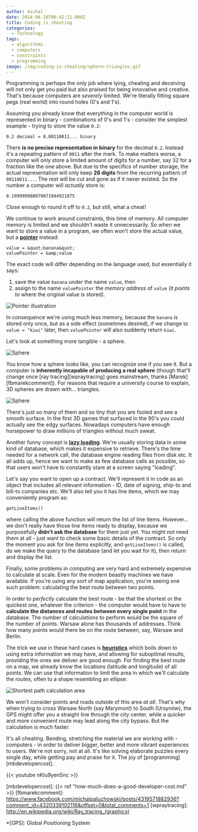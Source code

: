 ```yaml
---
author: michal
date: 2014-06-20T06:42:21.000Z
title: Coding is cheating
categories:
  - Technology
tags:
  - algorithms
  - computers
  - constraints
  - programming
image: /img/coding-is-cheating/sphere-triangles.gif
---
```


Programming is perhaps the only job where lying, cheating and deceiving will not only get you paid but also praised for being innovative and creative. That's because computers are _severely_ limited. We're literally fitting square pegs (real world) into round holes (0's and 1's).

<!--more-->

Assuming you already know that everything in the computer world is represented in binary - combinations of 0's and 1's - consider the simplest example - trying to store the value `0.2`:

```
0.2 decimal = 0.00110011... binary
```

There __is no precise representation in binary__ for the decimal `0.2`. Instead it's a repeating pattern of `0011` after the mark. To make matters worse, a computer will only store a limited amount of digits for a number, say 32 for a fraction like the one above. But due to the specifics of number storage, the actual representation will only keep __26 digits__ from the recurring pattern of `00110011...`. The rest will be cut and gone as if it never existed. So the number a computer will _actually_ store is:

```
0.199999988079071044921875
```

Close enough to round it off to `0.2`, but still, what a cheat!

We continue to work around constraints, this time of memory. All computer memory is limited and we shouldn't waste it unnecessarily. So when we want to store a value in a program, we often won't store the actual value, but a __[pointer][wppointer]__ instead:

```
value = &quot;banana&quot;
valuePointer = &amp;value
```

The exact code will differ depending on the language used, but essentially it says:

1. save the value `banana` under the name `value`, then
2. assign to the name `valuePointer` the _memory address_ of `value` (it _points to_ where the original value is stored).

![Pointer illustration](/img/coding-is-cheating/pointer.png)

In consequence we're using much less memory, because the `banana` is stored only once, but as a side effect (sometimes desired), if we change to `value = "kiwi"` later, then `valuePointer` will also suddenly return `kiwi`.

Let's look at something more tangible - a sphere.

![Sphere](/img/coding-is-cheating/sphere.png)

You know how a sphere looks like, you can recognize one if you see it. But a computer is __inherently incapable of producing a real sphere__ (though that'll change once [ray tracing][wpraytracing] goes mainstream, thanks [Marek][fbmarekcomment]). For reasons that require a university course to explain, 3D spheres are drawn with... triangles.

![Sphere](/img/coding-is-cheating/sphere-triangles.gif)

There's just so many of them and so tiny that you are fooled and see a smooth surface. In the first 3D games that surfaced in the 90's you could actually see the edgy surfaces. Nowadays computers have enough horsepower to draw millions of triangles without much sweat.

Another funny concept is __[lazy loading][wplazyloading]__. We're usually storing data in some kind of database, which makes it expensive to retrieve. There's the time needed for a network call, the database engine reading files from disk etc. It all adds up, hence we want to make as few database calls as possible, so that users won't have to constantly stare at a screen saying "loading".

Let's say you want to open up a contract. We'll represent it in code as an object that includes all relevant information - ID, date of signing, ship-to and bill-to companies etc. We'll also tell you it has line items, which we may conveniently program as:

```
getLineItems()
```

where calling the above function will return the list of line items. However... we don't really have those line items ready to display, because we purposefully __didn't ask the database__ for them just yet. You might not need them at all - just want to check some basic details of the contract. So only the moment you ask for line items explicitly, and `getLineItems()` is called, do we make the query to the database (and let you wait for it), then return and display the list.

Finally, some problems in computing are very hard and extremely expensive to calculate at scale. Even for the modern beastly machines we have available. If you're using any sort of map application, you're seeing one such problem: calculating the best route between two points.

In order to _perfectly_ calculate the best route - be that the shortest or the quickest one, whatever the criterion - the computer would have to have to __calculate the distances and routes between every single point__ in the database. The number of calculations to perform would be the square of the number of points. Warsaw alone has thousands of addresses. Think how many points would there be on the route between, say, Warsaw and Berlin.

The trick we use in these hard cases is __[heuristics][wpheuristics]__ which boils down to using extra information we may have, and allowing for suboptimal results, providing the ones we deliver are good enough. For finding the best route on a map, we already know the locations (latitude and longitude) of all points. We can use that information to limit the area in which we'll calculate the routes, often to a shape resembling an ellipse:

![Shortest path calculation area](/img/coding-is-cheating/shortest-path.png)

We won't consider points and roads outside of this area _at all_. That's why when trying to cross Warsaw North (say Marymont) to South (Ursynów), the GPS might offer you a straight line through the city center, while a quicker and more convenient route may lead along the city bypass. But the calculation is much faster.

It's all cheating. Bending, stretching the material we are working with - computers - in order to deliver bigger, better and more vibrant experiences to users. We're not sorry, not at all. It's like solving elaborate puzzles every single day, while getting pay and praise for it. The joy of [programming][mbdevelopercost].

{{< youtube nKIu9yen5nc >}}

[wppointer]: http://en.wikipedia.org/wiki/Pointer_(computer_programming)
[wpheuristics]: http://en.wikipedia.org/wiki/Heuristics
[wplazyloading]: http://en.wikipedia.org/wiki/Lazy_loading
[mapscrosswarsaw]: https://www.google.pl/maps/dir/Marymont/Ursyn%C3%B3w,+Warsaw/@52.1955721,20.969994,12z/data=!4m14!4m13!1m5!1m1!1s0x471ecbb9e1556c1f:0x63c3d449c86a8300!2m2!1d20.95!2d52.26!1m5!1m1!1s0x47192d87247dae6b:0x84e20824775dbf76!2m2!1d21.0291229!2d52.1378544!5i2
[mbdevelopercost]: {{< ref "how-much-does-a-good-developer-cost.md" >}}
[fbmarekcomment]: https://www.facebook.com/michalpaluchowski/posts/4319571882936?comment_id=4320339102116&offset=0&total_comments=1
[wpraytracing]: http://en.wikipedia.org/wiki/Ray_tracing_(graphics)

*[GPS]: Global Positioning System

